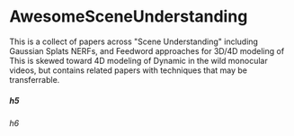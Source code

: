 # AwesomeSceneUnderstanding
This is a collect of papers across "Scene Understanding" including Gaussian Splats NERFs, and Feedword approaches for 3D/4D modeling of This is skewed toward 4D modeling of Dynamic in the wild monocular videos, but contains related papers with techniques that may be transferrable.


##### h5
###### h6
